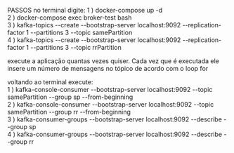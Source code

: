 PASSOS
no terminal digite: 
1 ) docker-compose up -d  
2 ) docker-compose exec broker-test bash    
3 ) kafka-topics --create --bootstrap-server localhost:9092 --replication-factor 1 --partitions 3 --topic samePartition  
4 ) kafka-topics --create --bootstrap-server localhost:9092 --replication-factor 1 --partitions 3 --topic rrPartition      
        
execute a aplicação quantas vezes quiser. Cada vez que é executada ele insere um número de mensagens no tópico de acordo com o loop for  
  
voltando ao terminal execute:  
1 ) kafka-console-consumer --bootstrap-server localhost:9092 --topic samePartition --group sp --from-beginning  
2 ) kafka-console-consumer --bootstrap-server localhost:9092 --topic samePartition --group rr --from-beginning  
3 ) kafka-consumer-groups --bootstrap-server localhost:9092 --describe --group sp  
4 ) kafka-consumer-groups --bootstrap-server localhost:9092 --describe --group rr



 
